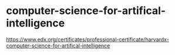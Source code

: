 # computer-science-for-artifical-intelligence
https://www.edx.org/certificates/professional-certificate/harvardx-computer-science-for-artifical-intelligence
